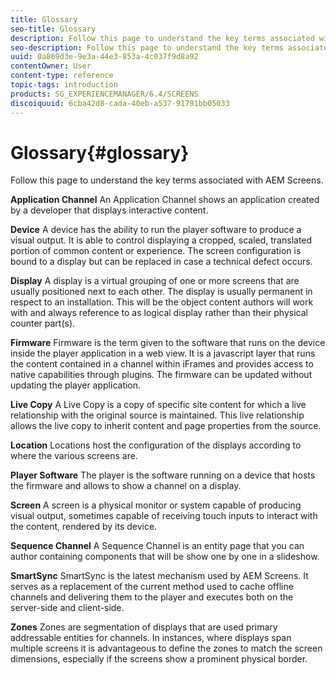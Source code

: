 ```yaml
---
title: Glossary
seo-title: Glossary
description: Follow this page to understand the key terms associated with AEM Screens.
seo-description: Follow this page to understand the key terms associated with AEM Screens.
uuid: 0a869d3e-9e3a-44e3-853a-4c037f9d8a92
contentOwner: User
content-type: reference
topic-tags: introduction
products: SG_EXPERIENCEMANAGER/6.4/SCREENS
discoiquuid: 6cba42d8-cada-40eb-a537-91791bb05033
---
```


# Glossary{#glossary}

Follow this page to understand the key terms associated with AEM Screens.

**Application Channel** An Application Channel shows an application created by a developer that displays interactive content.

**Device** A device has the ability to run the player software to produce a visual output. It is able to control displaying a cropped, scaled, translated portion of common content or experience. The screen configuration is bound to a display but can be replaced in case a technical defect occurs.

**Display** A display is a virtual grouping of one or more screens that are usually positioned next to each other. The display is usually permanent in respect to an installation. This will be the object content authors will work with and always reference to as logical display rather than their physical counter part(s).

**Firmware** Firmware is the term given to the software that runs on the device inside the player application in a web view. It is a javascript layer that runs the content contained in a channel within iFrames and provides access to native capabilities through plugins. The firmware can be updated without updating the player application.

**Live Copy** A Live Copy is a copy of specific site content for which a live relationship with the original source is maintained. This live relationship allows the live copy to inherit content and page properties from the source.

**Location** Locations host the configuration of the displays according to where the various screens are.

**Player Software** The player is the software running on a device that hosts the firmware and allows to show a channel on a display.

**Screen** A screen is a physical monitor or system capable of producing visual output, sometimes capable of receiving touch inputs to interact with the content, rendered by its device.

**Sequence Channel** A Sequence Channel is an entity page that you can author containing components that will be show one by one in a slideshow.

**SmartSync** SmartSync is the latest mechanism used by AEM Screens. It serves as a replacement of the current method used to cache offline channels and delivering them to the player and executes both on the server-side and client-side.

**Zones** Zones are segmentation of displays that are used primary addressable entities for channels. In instances, where displays span multiple screens it is advantageous to define the zones to match the screen dimensions, especially if the screens show a prominent physical border.
